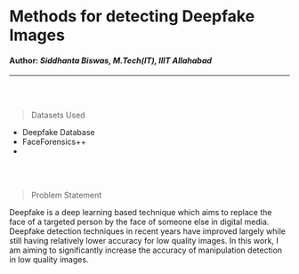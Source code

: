# Methods for detecting Deepfake Images
#### Author: _Siddhanta Biswas, M.Tech(IT), IIIT Allahabad_
***
<br></br>
> Datasets Used
- Deepfake Database
- FaceForensics++
- 
<br></br>
> Problem Statement

Deepfake is a deep learning based technique which aims to replace the face of a targeted
person by the face of someone else in digital media. Deepfake detection techniques in recent
years have improved largely while still having relatively lower accuracy for low quality
images. In this work, I am aiming to significantly increase the accuracy of manipulation
detection in low quality images.
